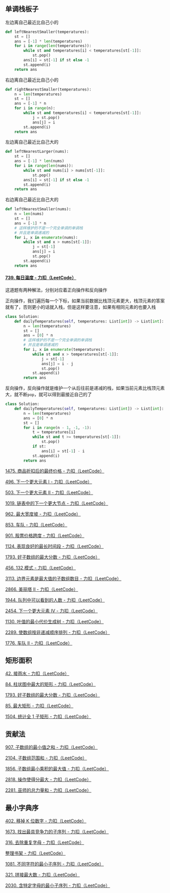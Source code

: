 ## 单调栈板子

左边离自己最近比自己小的

```python
def leftNearestSmaller(temperatures):
    st = []
    ans = [-1] * len(temperatures)
    for i in range(len(temperatures)):
        while st and temperatures[i] < temperatures[st[-1]]:
            st.pop()
        ans[i] = st[-1] if st else -1
        st.append(i)
    return ans
```

右边离自己最近比自己小的

```python
def rightNearestSmaller(temperatures):
    n = len(temperatures)
    st = []
    ans = [-1] * n
    for i in range(n):
        while st and temperatures[i] < temperatures[st[-1]]:
            j = st.pop()
            ans[j] = i
        st.append(i)
    return ans
```

左边离自己最近比自己大的

```python
def leftNearestLarger(nums):
    st = []
    ans = [-1] * len(nums)
    for i in range(len(nums)):
        while st and nums[i] > nums[st[-1]]:
            st.pop()
        ans[i] = st[-1] if st else -1
        st.append(i)
    return ans
```

右边离自己最近比自己大的

```python
def leftNearestSmaller(nums):
    n = len(nums)
    st = []
    ans = [-1] * n
    # 这样维护的不是一个完全单调的单调栈
    # 并且是单调递减的
    for i, x in enumerate(nums):
        while st and x > nums[st[-1]]:
            j = st[-1]
            ans[j] = i
            st.pop()
        st.append(i)
    return ans
```



#### [739. 每日温度 - 力扣（LeetCode）](https://leetcode.cn/problems/daily-temperatures/)

这道题有两种解法，分别对应着正向操作和反向操作

正向操作，我们遍历每一个下标，如果当前数据比栈顶元素更大，栈顶元素的答案就有了，否则更小的话就入栈，但是这样要注意，如果有相同元素的也要入栈

```python
class Solution:
    def dailyTemperatures(self, temperatures: List[int]) -> List[int]:
        n = len(temperatures)
        st = []
        ans = [0] * n
        # 这样维护的不是一个完全单调的单调栈
        # 并且是单调递减的
        for i, x in enumerate(temperatures):
            while st and x > temperatures[st[-1]]:
                j = st[-1]
                ans[j] = i - j
                st.pop()
            st.append(i)
        return ans
```

反向操作，反向操作就是维护一个从后往前是递减的栈，如果当前元素比栈顶元素大，就不断`pop`，就可以得到最接近自己的了

```python
class Solution:
    def dailyTemperatures(self, temperatures: List[int]) -> List[int]:
        n = len(temperatures)
        ans = [0] * n
        st = []
        for i in range(n - 1, -1, -1):
            t = temperatures[i]
            while st and t >= temperatures[st[-1]]:
                st.pop()
            if st:
                ans[i] = st[-1] - i
            st.append(i)
        return ans
```

[1475. 商品折扣后的最终价格 - 力扣（LeetCode）](https://leetcode.cn/problems/final-prices-with-a-special-discount-in-a-shop/description/)

[496. 下一个更大元素 I - 力扣（LeetCode）](https://leetcode.cn/problems/next-greater-element-i/description/)

[503. 下一个更大元素 II - 力扣（LeetCode）](https://leetcode.cn/problems/next-greater-element-ii/description/)

[1019. 链表中的下一个更大节点 - 力扣（LeetCode）](https://leetcode.cn/problems/next-greater-node-in-linked-list/description/)

[962. 最大宽度坡 - 力扣（LeetCode）](https://leetcode.cn/problems/maximum-width-ramp/description/)

[853. 车队 - 力扣（LeetCode）](https://leetcode.cn/problems/car-fleet/description/)

[901. 股票价格跨度 - 力扣（LeetCode）](https://leetcode.cn/problems/online-stock-span/description/)

[1124. 表现良好的最长时间段 - 力扣（LeetCode）](https://leetcode.cn/problems/longest-well-performing-interval/description/)

[1793. 好子数组的最大分数 - 力扣（LeetCode）](https://leetcode.cn/problems/maximum-score-of-a-good-subarray/description/)

[456. 132 模式 - 力扣（LeetCode）](https://leetcode.cn/problems/132-pattern/description/)

[3113. 边界元素是最大值的子数组数目 - 力扣（LeetCode）](https://leetcode.cn/problems/find-the-number-of-subarrays-where-boundary-elements-are-maximum/description/)

[2866. 美丽塔 II - 力扣（LeetCode）](https://leetcode.cn/problems/beautiful-towers-ii/description/)

[1944. 队列中可以看到的人数 - 力扣（LeetCode）](https://leetcode.cn/problems/number-of-visible-people-in-a-queue/description/)

[2454. 下一个更大元素 IV - 力扣（LeetCode）](https://leetcode.cn/problems/next-greater-element-iv/description/)

[1130. 叶值的最小代价生成树 - 力扣（LeetCode）](https://leetcode.cn/problems/minimum-cost-tree-from-leaf-values/description/)

[2289. 使数组按非递减顺序排列 - 力扣（LeetCode）](https://leetcode.cn/problems/steps-to-make-array-non-decreasing/description/)

[1776. 车队 II - 力扣（LeetCode）](https://leetcode.cn/problems/car-fleet-ii/description/)

## 矩形面积

[42. 接雨水 - 力扣（LeetCode）](https://leetcode.cn/problems/trapping-rain-water/description/)

[84. 柱状图中最大的矩形 - 力扣（LeetCode）](https://leetcode.cn/problems/largest-rectangle-in-histogram/description/)

[1793. 好子数组的最大分数 - 力扣（LeetCode）](https://leetcode.cn/problems/maximum-score-of-a-good-subarray/description/)

[85. 最大矩形 - 力扣（LeetCode）](https://leetcode.cn/problems/maximal-rectangle/description/)

[1504. 统计全 1 子矩形 - 力扣（LeetCode）](https://leetcode.cn/problems/count-submatrices-with-all-ones/description/)

## 贡献法

[907. 子数组的最小值之和 - 力扣（LeetCode）](https://leetcode.cn/problems/sum-of-subarray-minimums/description/)

[2104. 子数组范围和 - 力扣（LeetCode）](https://leetcode.cn/problems/sum-of-subarray-ranges/description/)

[1856. 子数组最小乘积的最大值 - 力扣（LeetCode）](https://leetcode.cn/problems/maximum-subarray-min-product/description/)

[2818. 操作使得分最大 - 力扣（LeetCode）](https://leetcode.cn/problems/apply-operations-to-maximize-score/description/)

[2281. 巫师的总力量和 - 力扣（LeetCode）](https://leetcode.cn/problems/sum-of-total-strength-of-wizards/description/)

## 最小字典序

[402. 移掉 K 位数字 - 力扣（LeetCode）](https://leetcode.cn/problems/remove-k-digits/description/)

[1673. 找出最具竞争力的子序列 - 力扣（LeetCode）](https://leetcode.cn/problems/find-the-most-competitive-subsequence/description/)

[316. 去除重复字母 - 力扣（LeetCode）](https://leetcode.cn/problems/remove-duplicate-letters/description/)

[整理书架 - 力扣（LeetCode）](https://leetcode.cn/contest/tianchi2022/problems/ev2bru/description/)

[1081. 不同字符的最小子序列 - 力扣（LeetCode）](https://leetcode.cn/problems/smallest-subsequence-of-distinct-characters/description/)

[321. 拼接最大数 - 力扣（LeetCode）](https://leetcode.cn/problems/create-maximum-number/description/)

[2030. 含特定字母的最小子序列 - 力扣（LeetCode）](https://leetcode.cn/problems/smallest-k-length-subsequence-with-occurrences-of-a-letter/description/)

